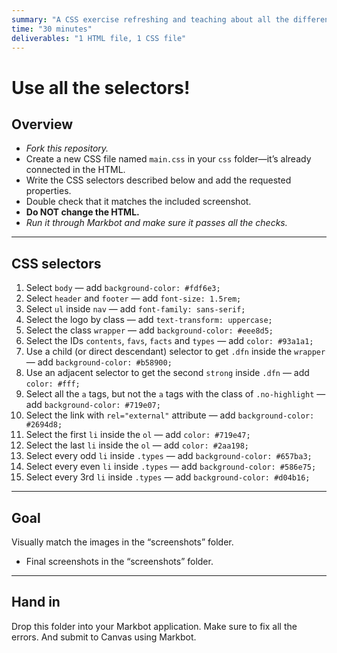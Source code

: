 ```yaml
---
summary: "A CSS exercise refreshing and teaching about all the different selectors."
time: "30 minutes"
deliverables: "1 HTML file, 1 CSS file"
---
```


# Use all the selectors!

## Overview

- *Fork this repository.*
- Create a new CSS file named `main.css` in your `css` folder—it’s already connected in the HTML.
- Write the CSS selectors described below and add the requested properties.
- Double check that it matches the included screenshot.
- **Do NOT change the HTML.**
- *Run it through Markbot and make sure it passes all the checks.*

---

## CSS selectors

1. Select `body`
  — add `background-color: #fdf6e3;`
2. Select `header` and `footer`
  — add `font-size: 1.5rem;`
3. Select `ul` inside `nav`
  — add `font-family: sans-serif;`
4. Select the logo by class
  — add `text-transform: uppercase;`
5. Select the class `wrapper`
  — add `background-color: #eee8d5;`
6. Select the IDs `contents`, `favs`, `facts` and `types`
  — add `color: #93a1a1;`
7. Use a child (or direct descendant) selector to get `.dfn` inside the `wrapper`
  — add `background-color: #b58900;`
8. Use an adjacent selector to get the second `strong` inside `.dfn`
  — add `color: #fff;`
9. Select all the `a` tags, but not the `a` tags with the class of `.no-highlight`
  — add `background-color: #719e07;`
10. Select the link with `rel="external"` attribute
  — add `background-color: #2694d8;`
11. Select the first `li` inside the `ol`
  — add `color: #719e47;`
12. Select the last `li` inside the `ol`
  — add `color: #2aa198;`
13. Select every odd `li` inside `.types`
  — add `background-color: #657ba3;`
14. Select every even `li` inside `.types`
  — add `background-color: #586e75;`
15. Select every 3rd `li` inside `.types`
  — add `background-color: #d04b16;`

---

## Goal

Visually match the images in the “screenshots” folder.

- Final screenshots in the “screenshots” folder.

---

## Hand in

Drop this folder into your Markbot application. Make sure to fix all the errors. And submit to Canvas using Markbot.
